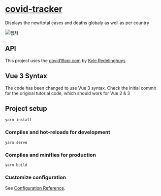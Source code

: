 # [covid-tracker](https://sleepy-sammet-cde464.netlify.app/)

Displays the new/total cases and deaths globaly as well as per country

![캡처](https://user-images.githubusercontent.com/63354527/128359111-e3a776cd-81d1-456c-83cc-a0c015d7f8fd.PNG)



## API

This project uses the [covid19api.com](https://covid19api.com/) by [Kyle Redelinghuys](https://twitter.com/ksredelinghuys)

## Vue 3 Syntax

The code has been changed to use Vue 3 syntax. Check the initial commit for the original tutorial code, which should work for Vue 2 & 3

## Project setup
```
yarn install
```

### Compiles and hot-reloads for development
```
yarn serve
```

### Compiles and minifies for production
```
yarn build
```

### Customize configuration
See [Configuration Reference](https://cli.vuejs.org/config/).
